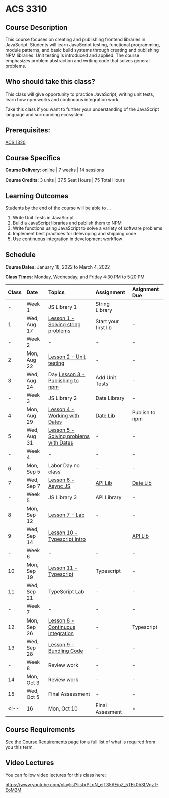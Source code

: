 # ACS 3310

<!-- | Course Section | Instructor | Slack Channel | Course Website | Instructor 1-on-1 |
| :---: | :---: | :---: | :---: | :---: |
| A | **@mitchell** | `#few-2-1-js-libs` | [make.sc/few2.1](https://make.sc/few2.1) | [Virtual Office](https://make.sc/mitchell-zoom) | -->

## Course Description

This course focuses on creating and publishing frontend libraries in JavaScript. Students will learn JavaScript testing, functional programming, module patterns, and basic build systems through creating and publishing NPM libraries. Unit testing is introduced and applied. The course emphasizes problem abstraction and writing code that solves general problems.

## Who should take this class?

This class will give opportunity to practice JavaScript, writing unit tests, learn how npm works and continuous integration work.

Take this class if you want to further your understanding of the JavaScript language and surrounding ecosystem.

## Prerequisites:  

[ACS 1320](https://github.com/Tech-at-DU/ACS-1320-JavaScript-Foundations)

## Course Specifics

**Course Delivery**: online | 7 weeks | 14 sessions

**Course Credits**: 3 units | 37.5 Seat Hours | 75 Total Hours

## Learning Outcomes

Students by the end of the course will be able to ...

1. Write Unit Tests in JavaScript
1. Build a JavaScript libraries and publish them to NPM
1. Write functions using JavaScript to solve a variety of software problems
1. Implement best practices for delevoping and shipping code
1. Use continuous integration in development workflow

## Schedule

**Course Dates:** January 18, 2022 to March 4, 2022

**Class Times:** Monday, Wednesday, and Friday 4:30 PM to 5:20 PM

| Class | Date | Topics | Assignment | Asignment Due |
|:------|:-----|:-------|:-----------|:--------------|
|  -    | Week 1 | JS Library 1 | String Library |  |
|  1    | Wed, Aug 17 | [Lesson 1 - Solving string problems] | Start your first lib | - |
|  -    | Week 2 | - | - | - |
|  2    | Mon, Aug 22 | [Lesson 2 - Unit testing] | - | - |
|  3    | Wed, Aug 24 | Day [Lesson 3 - Publishing to npm] | Add Unit Tests | - |
|  -    | Week 3 | JS Library 2 | Date Library | - |
|  4    | Mon, Aug 29 | [Lesson 4 - Working with Dates] | [Date Lib] | Publish to npm |
|  5    | Wed, Aug 31 | [Lesson 5 - Solving problems with Dates] | - | - |
|  -    | Week 4 | - | - | - |
|  6    | Mon, Sep 5 | Labor Day no class | - | - |
|  7    | Wed, Sep 7 | [Lesson 6 - Async JS] | [API Lib] | [Date Lib] |
|  -    | Week 5 | JS Library 3 | API Library | - |
|  8    | Mon, Sep 12 | [Lesson 7 - Lab] | - | - |
|  9    | Wed, Sep 14 | [Lesson 10 - Typescript Intro] |  | [API Lib] |
|  -    | Week 6 | - | - | - |
| 10    | Mon, Sep 19 | [Lesson 11 - Typescript] | Typescript | - |
| 11    | Wed, Sep 21 | TypeScript Lab | - | - |
|  -    | Week 7 | - | - | - |
| 12    | Mon, Sep 26 | [Lesson 8 - Continuous Integration] | - | Typescript |
| 13    | Wed, Sep 28 | [Lesson 9 - Bundling Code] | - | - |
|  -    | Week 8 | Review work | - | - |
| 14    | Mon, Oct 3 | Review work | - | - |
| 15    | Wed, Oct 5 | Final Assessment | - | - |
<!-- | 16    | Mon, Oct 10 | Final Assesment | - | - | -->

<!--  -->
[Lesson 1 - Solving string problems]: ./lessons/lesson-01.md
[Lesson 2 - Unit testing]: ./lessons/lesson-02-unit-testing.md
[Lesson 3 - Publishing to npm]: ./lessons/lesson-03-publishing.md
[Lesson 4 - Working with Dates]: ./lessons/lesson-04-dates.md
[Lesson 5 - Solving problems with Dates]: ./lessons/lesson-05.md
[Lesson 6 - Async JS]: ./lessons/lesson-06.md
[Lesson 7 - Lab]: ./lessons/lesson-07.md
[Lesson 8 - Continuous Integration]: ./lessons/lesson-08-continuous-integration.md
[Lesson 9 - Bundling Code]: ./lessons/lesson-09-bundling.md
[Lesson 10 - Typescript Intro]: ./lessons/lesson-10-typescript.md
[Lesson 11 - Typescript]: ./lessons/lesson-11.md
[Lesson 12]: ./lessons/lesson-12.md
[Lesson 13]: ./lessons/lesson-13.md

[GradeScope]: https://www.gradescope.com/courses/219049

[String Lib]: ./assignments/assignment-01.md
[Publish to npm]: ./assignments/assignment-02.md
[Add Unit Tests]: ./assignments/assignment-03.md
[Date Lib]: assignments/assignment-07-date-lib.md
[API Lib]: ./assignments/assignment-09-api-lib.md
[Continuous Integration]: ./assignments/assignment-04.md
[Bundling code for distribution]: ./assignments/assignment-06.md
[Final Project]: assignments/assignment-09.md

## Course Requirements 

See the [Course Requirements page](course-requirements.md) for a full list of what is required from you this term. 

## Video Lectures

You can follow video lectures for this class here: 

https://www.youtube.com/playlist?list=PLoN_ejT35AEioZ_5TEk0h3LVqzT-EoM2M

